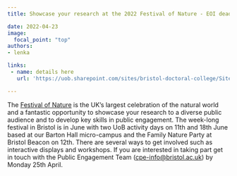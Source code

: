 ```yaml
---
title: Showcase your research at the 2022 Festival of Nature - EOI deadline 25 April

date: 2022-04-23
image:
  focal_point: "top"
authors:
- lenka

links:
 - name: details here
   url: 'https://uob.sharepoint.com/sites/bristol-doctoral-college/SitePages/Research-without-Borders.aspx'

---
```


The [Festival of Nature](https://www.bnhc.org.uk/festival-of-nature/) is the UK’s largest celebration of the natural world and a fantastic opportunity to showcase your research to a diverse public audience and to develop key skills in public engagement. The week-long festival in Bristol is in June with two UoB activity days on 11th and 18th June based at our Barton Hall micro-campus and the Family Nature Party at Bristol Beacon on 12th. There are several ways to get involved such as interactive displays and workshops. If you are interested in taking part get in touch with the Public Engagement Team (cpe-info@bristol.ac.uk) by Monday 25th April. 
 



